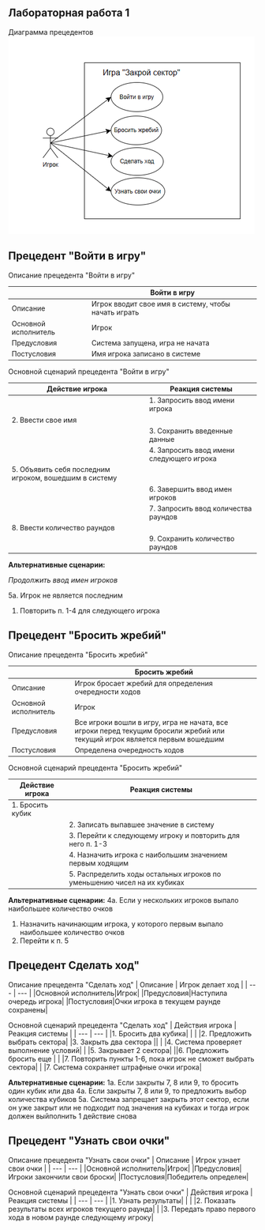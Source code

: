 ## Лабораторная работа 1 
Диаграмма прецедентов 
![Диаграмма прецедентов](/images/%D0%A1%D0%BD%D0%B8%D0%BC%D0%BE%D0%BA%20%D1%8D%D0%BA%D1%80%D0%B0%D0%BD%D0%B0%202024-04-01%20104205.png)
## Прецедент "Войти в игру"

Описание прецедента "Войти в игру"

| | Войти в игру |
|---|---|
| Описание | Игрок вводит свое имя в систему, чтобы начать играть |
| Основной исполнитель | Игрок |
| Предусловия | Система запущена, игра не начата |
| Постусловия | Имя игрока записано в системе |

Основной сценарий прецедента "Войти в игру"

| Действие игрока | Реакция системы |
| --- | --- |
| | 1. Запросить ввод имени игрока |
| 2. Ввести свое имя | |
| | 3. Сохранить введенные данные |
| | 4. Запросить ввод имени следующего игрока |
| 5. Объявить себя последним игроком, вошедшим в систему | |
| | 6. Завершить ввод имен игроков |
| | 7. Запросить ввод количества раундов |
|8. Ввести количество раундов | |
| | 9. Сохранить количество раундов|

**Альтернативные сценарии:**

*Продолжить ввод имен игроков*

5а. Игрок не является последним
  1. Повторить п. 1-4 для следующего игрока

## Прецедент "Бросить жребий"

Описание прецедента "Бросить жребий"

| | Бросить жребий |
|---|---|
| Описание | Игрок бросает жребий для определения очередности ходов |
| Основной исполнитель | Игрок |
| Предусловия | Все игроки вошли в игру, игра не начата, все игроки перед текущим бросили жребий или текущий игрок является первым вошедшим |
| Постусловия | Определена очередность ходов |


Основной сценарий прецедента "Бросить жребий"

| Действие игрока | Реакция системы |
| --- | --- |
| 1. Бросить кубик | |
| | 2. Записать выпавшее значение в систему |
| | 3. Перейти к следующему игроку и повторить для него п. 1-3 |
| | 4. Назначить игрока с наибольшим значением первым ходящим |
| | 5. Распределить ходы остальных игроков по уменьшению чисел на их кубиках |
**Альтернативные сценарии:**
4а. Если у нескольких игроков выпало наибольшее количество очков
  1. Назначить начинающим игрока, у которого первым выпало наибольшее количество очков
  2. Перейти к п. 5

## Прецедент Сделать ход"
Описание прецедента "Сделать ход"
| Описание | Игрок делает ход |
| --- | --- |
|Основной исполнитель|Игрок|
|Предусловия|Наступила очередь игрока|
|Постусловия|Очки игрока в текущем раунде сохранены|

Основной сценарий прецедента "Сделать ход"
|  Действия игрока | Реакция системы |
| --- | --- |
|1. Бросить два кубика| |
| |2. Предложить выбрать сектора|
|3. Закрыть два сектора ||
| |4. Система проверяет выполнение условий|
| |5. Закрывает 2 сектора|
||6. Предложить бросить еще |
| |7. Повторить пункты 1-6, пока игрок не сможет выбрать сектора|
| |7. Система сохраняет штрафные очки игрока|

**Альтернативные сценарии:**
1а. Если закрыты 7, 8 или 9, то бросить один кубик или два
4а. Если закрыты 7, 8 или 9, то предложить выбор количества кубиков
5а. Система запрещает закрыть этот сектор, если он уже закрыт или не подходит под значения на кубиках и тогда игрок должен выйполнить 1 действие снова


## Прецедент "Узнать свои очки"
Описание прецедента "Узнать свои очки"
| Описание | Игрок узнает свои очки |
| --- | --- |
|Основной исполнитель|Игрок|
|Предусловия|Игроки закончили свои броски|
|Постусловия|Победитель определен|

Основной сценарий прецедента "Узнать свои очки"
|  Действия игрока | Реакция системы |
| --- | --- |
|1. Узнать результаты| |
| |2. Показать результаты всех игроков текущего раунда|
| |3. Передать право первого хода в новом раунде следующему игроку|

